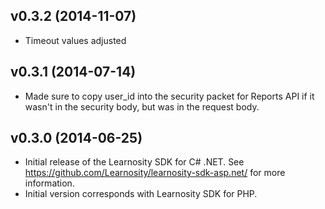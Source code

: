## v0.3.2 (2014-11-07)

* Timeout values adjusted

## v0.3.1 (2014-07-14)

* Made sure to copy user_id into the security packet for Reports API if it wasn't in the security body, but was in the request body.

## v0.3.0 (2014-06-25)

* Initial release of the Learnosity SDK for C# .NET. See <https://github.com/Learnosity/learnosity-sdk-asp.net/> for more information.
* Initial version corresponds with Learnosity SDK for PHP.